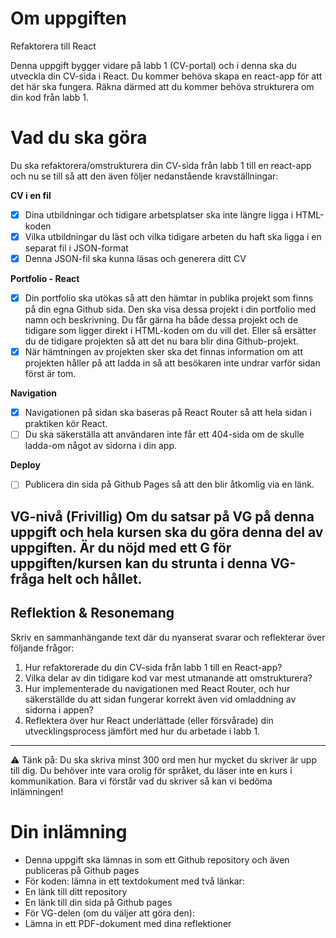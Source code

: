 # Om uppgiften
Refaktorera till React

Denna uppgift bygger vidare på labb 1 (CV-portal) och i denna ska du utveckla din CV-sida i React. Du kommer behöva skapa en react-app för att det här ska fungera. Räkna därmed att du kommer behöva strukturera om din kod från labb 1.

# Vad du ska göra
Du ska refaktorera/omstrukturera din CV-sida från labb 1 till en react-app och nu se till så att den även följer nedanstående kravställningar:

**CV i en fil**
- [x] Dina utbildningar och tidigare arbetsplatser ska inte längre ligga i HTML-koden
- [x] Vilka utbildningar du läst och vilka tidigare arbeten du haft ska ligga i en separat fil i JSON-format
- [x] Denna JSON-fil ska kunna läsas och generera ditt CV

**Portfolio - React**
- [x] Din portfolio ska utökas så att den hämtar in publika projekt som finns på din egna Github sida. Den ska visa dessa projekt i din portfolio med namn och beskrivning.
Du får gärna ha både dessa projekt och de tidigare som ligger direkt i HTML-koden om du vill det. Eller så ersätter du de tidigare projekten så att det nu bara blir dina Github-projekt.
- [x] När hämtningen av projekten sker ska det finnas information om att projekten håller på att ladda in så att besökaren inte undrar varför sidan först är tom.

**Navigation**
- [x] Navigationen på sidan ska baseras på React Router så att hela sidan i praktiken kör React.
- [ ] Du ska säkerställa att användaren inte får ett 404-sida om de skulle ladda-om något av sidorna i din app.

**Deploy**
- [ ] Publicera din sida på Github Pages så att den blir åtkomlig via en länk.

**VG-nivå (Frivillig)**
Om du satsar på VG på denna uppgift och hela kursen ska du göra denna del av uppgiften. Är du nöjd med ett G för uppgiften/kursen kan du strunta i denna VG-fråga helt och hållet.
---

## Reflektion & Resonemang
Skriv en sammanhängande text där du nyanserat svarar och reflekterar över följande frågor:
1. Hur refaktorerade du din CV-sida från labb 1 till en React-app?
2. Vilka delar av din tidigare kod var mest utmanande att omstrukturera?
3. Hur implementerade du navigationen med React Router, och hur säkerställde du att sidan fungerar korrekt även vid omladdning av sidorna i appen?
4. Reflektera över hur React underlättade (eller försvårade) din utvecklingsprocess jämfört med hur du arbetade i labb 1.
---

⚠️ Tänk på:
Du ska skriva minst 300 ord men hur mycket du skriver är upp till dig.
Du behöver inte vara orolig för språket, du läser inte en kurs i kommunikation. Bara vi förstår vad du skriver så kan vi bedöma inlämningen!

# Din inlämning
- Denna uppgift ska lämnas in som ett Github repository och även publiceras på Github pages
- För koden: lämna in ett textdokument med två länkar:
- En länk till ditt repository
- En länk till din sida på Github pages
- För VG-delen (om du väljer att göra den):
- Lämna in ett PDF-dokument med dina reflektioner